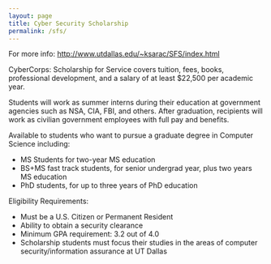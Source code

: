 ```yaml
---
layout: page
title: Cyber Security Scholarship
permalink: /sfs/
---
```


For more info: http://www.utdallas.edu/~ksarac/SFS/index.html

CyberCorps: Scholarship for Service covers tuition, fees, books, professional development, and a salary of at least $22,500 per academic year.

Students will work as summer interns during their education at government agencies such as NSA, CIA, FBI, and others. After graduation, recipients will work as civilian government employees with full pay and benefits.

Available to students who want to pursue a graduate degree in Computer Science including:

* MS Students for two-year MS education
* BS+MS fast track students, for senior undergrad year, plus two years MS education
* PhD students, for up to three years of PhD education
		
Eligibility Requirements:

* Must be a U.S. Citizen or Permanent Resident
* Ability to obtain a security clearance
* Minimum GPA requirement: 3.2 out of 4.0
* Scholarship students must focus their studies in the areas of computer security/information assurance at UT Dallas
